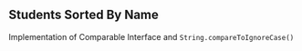 ## Students Sorted By Name

Implementation of Comparable Interface and `String.compareToIgnoreCase()`
